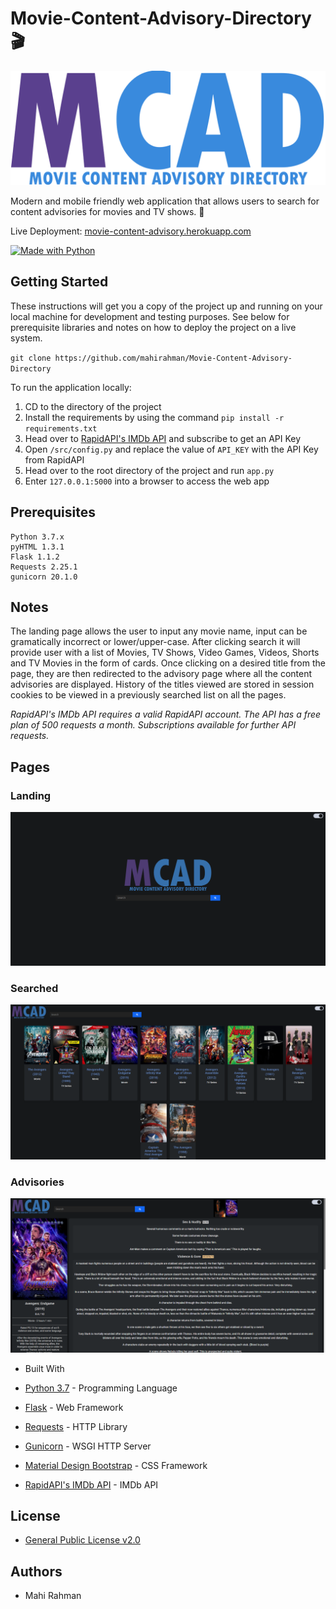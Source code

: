 # Movie-Content-Advisory-Directory 🎬

![Image](/public/img/logo.svg)

Modern and mobile friendly web application that allows users to search for content advisories for movies and TV shows. 🍿

Live Deployment: [movie-content-advisory.herokuapp.com](https://movie-content-advisory.herokuapp.com)

[![Made with Python](http://ForTheBadge.com/images/badges/made-with-python.svg)](https://www.python.org/)

## Getting Started

These instructions will get you a copy of the project up and running on your local machine for development and testing purposes. See below for prerequisite libraries and notes on how to deploy the project on a live system.

`git clone https://github.com/mahirahman/Movie-Content-Advisory-Directory`

To run the application locally:

1. CD to the directory of the project
2. Install the requirements by using the command `pip install -r requirements.txt`
3. Head over to [RapidAPI's IMDb API](https://rapidapi.com/apidojo/api/IMDb8/) and subscribe to get an API Key
4. Open `/src/config.py` and replace the value of `API_KEY` with the API Key from RapidAPI
5. Head over to the root directory of the project and run `app.py`
6. Enter `127.0.0.1:5000` into a browser to access the web app

## Prerequisites

```
Python 3.7.x
pyHTML 1.3.1
Flask 1.1.2
Requests 2.25.1
gunicorn 20.1.0
```
## Notes

The landing page allows the user to input any movie name, input can be gramatically incorrect or lower/upper-case.
After clicking search it will provide user with a list of Movies, TV Shows, Video Games, Videos, Shorts and TV Movies in the form of cards.
Once clicking on a desired title from the page, they are then redirected to the advisory page where all the content advisories are displayed.
History of the titles viewed are stored in session cookies to be viewed in a previously searched list on all the pages.

*RapidAPI's IMDb API requires a valid RapidAPI account. The API has a free plan of 500 requests a month. Subscriptions available for further API requests.*

## Pages

### Landing

![Image](/public/img/landing-page.png)

### Searched

![Image](/public/img/movies-page.png)

### Advisories

![Image](/public/img/advisories-page.png)

* Built With

* [Python 3.7](https://www.python.org) - Programming Language
* [Flask](https://flask.palletsprojects.com/en/2.0.x/) - Web Framework
* [Requests](https://requests.readthedocs.io) - HTTP Library
* [Gunicorn](https://gunicorn.org) - WSGI HTTP Server
* [Material Design Bootstrap](https://mdbootstrap.com) - CSS Framework
* [RapidAPI's IMDb API](https://rapidapi.com/apidojo/api/IMDb8/) - IMDb API

## License

* [General Public License v2.0](https://github.com/mahirahman/Movie-Content-Advisory-Directory/blob/master/LICENSE)

## Authors

* Mahi Rahman